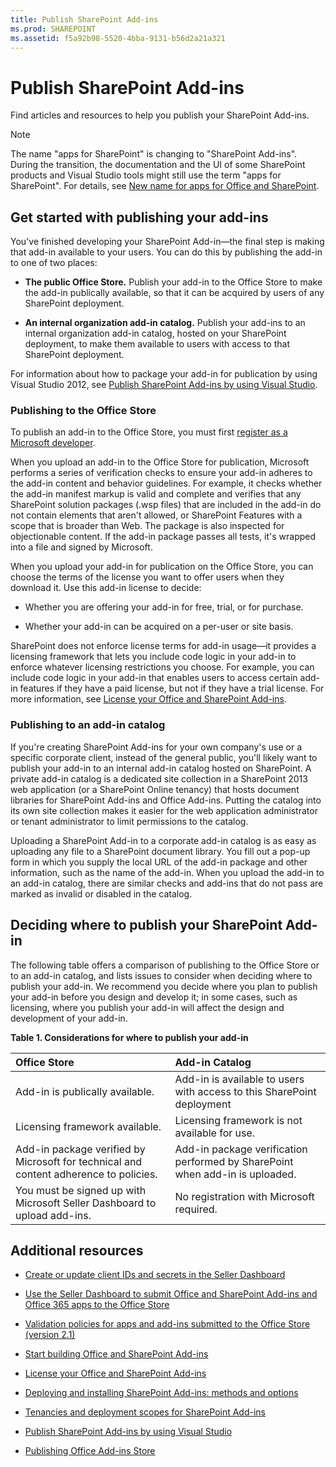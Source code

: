 ```yaml
---
title: Publish SharePoint Add-ins
ms.prod: SHAREPOINT
ms.assetid: f5a92b98-5520-4bba-9131-b56d2a21a321
---
```



# Publish SharePoint Add-ins
Find articles and resources to help you publish your SharePoint Add-ins.
> [!NOTE]
> The name "apps for SharePoint" is changing to "SharePoint Add-ins". During the transition, the documentation and the UI of some SharePoint products and Visual Studio tools might still use the term "apps for SharePoint". For details, see  [New name for apps for Office and SharePoint](new-name-for-apps-for-sharepoint.md#bk_newname). 
  
    
    


## Get started with publishing your add-ins
<a name="bk_gettingstarted"> </a>

You've finished developing your SharePoint Add-in—the final step is making that add-in available to your users. You can do this by publishing the add-in to one of two places:
  
    
    

- **The public Office Store.** Publish your add-in to the Office Store to make the add-in publically available, so that it can be acquired by users of any SharePoint deployment.
    
  
- **An internal organization add-in catalog.** Publish your add-ins to an internal organization add-in catalog, hosted on your SharePoint deployment, to make them available to users with access to that SharePoint deployment.
    
  
For information about how to package your add-in for publication by using Visual Studio 2012, see  [Publish SharePoint Add-ins by using Visual Studio](publish-sharepoint-add-ins-by-using-visual-studio.md).
  
    
    

### Publishing to the Office Store

To publish an add-in to the Office Store, you must first  [register as a Microsoft developer](https://sellerdashboard.microsoft.com/Registration). 
  
    
    
When you upload an add-in to the Office Store for publication, Microsoft performs a series of verification checks to ensure your add-in adheres to the add-in content and behavior guidelines. For example, it checks whether the add-in manifest markup is valid and complete and verifies that any SharePoint solution packages (.wsp files) that are included in the add-in do not contain elements that aren't allowed, or SharePoint Features with a scope that is broader than Web. The package is also inspected for objectionable content. If the add-in package passes all tests, it's wrapped into a file and signed by Microsoft.
  
    
    
When you upload your add-in for publication on the Office Store, you can choose the terms of the license you want to offer users when they download it. Use this add-in license to decide: 
  
    
    

- Whether you are offering your add-in for free, trial, or for purchase.
    
  
- Whether your add-in can be acquired on a per-user or site basis.
    
  
SharePoint does not enforce license terms for add-in usage—it provides a licensing framework that lets you include code logic in your add-in to enforce whatever licensing restrictions you choose. For example, you can include code logic in your add-in that enables users to access certain add-in features if they have a paid license, but not if they have a trial license. For more information, see  [License your Office and SharePoint Add-ins](http://msdn.microsoft.com/library/3e0e8ff6-66d6-44ff-b0c2-59108ebd9181%28Office.15%29.aspx).
  
    
    

### Publishing to an add-in catalog

If you're creating SharePoint Add-ins for your own company's use or a specific corporate client, instead of the general public, you'll likely want to publish your add-in to an internal add-in catalog hosted on SharePoint. A private add-in catalog is a dedicated site collection in a SharePoint 2013 web application (or a SharePoint Online tenancy) that hosts document libraries for SharePoint Add-ins and Office Add-ins. Putting the catalog into its own site collection makes it easier for the web application administrator or tenant administrator to limit permissions to the catalog.
  
    
    
Uploading a SharePoint Add-in to a corporate add-in catalog is as easy as uploading any file to a SharePoint document library. You fill out a pop-up form in which you supply the local URL of the add-in package and other information, such as the name of the add-in. When you upload the add-in to an add-in catalog, there are similar checks and add-ins that do not pass are marked as invalid or disabled in the catalog.
  
    
    

## Deciding where to publish your SharePoint Add-in
<a name="bk_decide"> </a>

The following table offers a comparison of publishing to the Office Store or to an add-in catalog, and lists issues to consider when deciding where to publish your add-in. We recommend you decide where you plan to publish your add-in before you design and develop it; in some cases, such as licensing, where you publish your add-in will affect the design and development of your add-in.
  
    
    

**Table 1. Considerations for where to publish your add-in**


|**Office Store**|**Add-in Catalog**|
|:-----|:-----|
|Add-in is publically available.  <br/> |Add-in is available to users with access to this SharePoint deployment  <br/> |
|Licensing framework available.  <br/> |Licensing framework is not available for use.  <br/> |
|Add-in package verified by Microsoft for technical and content adherence to policies.  <br/> |Add-in package verification performed by SharePoint when add-in is uploaded.  <br/> |
|You must be signed up with Microsoft Seller Dashboard to upload add-ins.  <br/> |No registration with Microsoft required.  <br/> |
   

## Additional resources
<a name="bk_addresources"> </a>


-  [Create or update client IDs and secrets in the Seller Dashboard](http://msdn.microsoft.com/library/f7852781-922f-4499-9dd4-c266907a8c14%28Office.15%29.aspx)
    
  
-  [Use the Seller Dashboard to submit Office and SharePoint Add-ins and Office 365 apps to the Office Store](http://msdn.microsoft.com/library/260ef238-0be4-42d6-ba15-1249a8e2ff12%28Office.15%29.aspx)
    
  
-  [Validation policies for apps and add-ins submitted to the Office Store (version 2.1)](http://msdn.microsoft.com/library/cd90836a-523e-42f5-ab02-5123cdf9fefe%28Office.15%29.aspx)
    
  
-  [Start building Office and SharePoint Add-ins](http://msdn.microsoft.com/library/187f8c8c-1b15-471c-80b5-69a40e67deea.aspx)
    
  
-  [License your Office and SharePoint Add-ins](http://msdn.microsoft.com/library/3e0e8ff6-66d6-44ff-b0c2-59108ebd9181%28Office.15%29.aspx)
    
  
-  [Deploying and installing SharePoint Add-ins: methods and options](deploying-and-installing-sharepoint-add-ins-methods-and-options.md)
    
  
-  [Tenancies and deployment scopes for SharePoint Add-ins](tenancies-and-deployment-scopes-for-sharepoint-add-ins.md)
    
  
-  [Publish SharePoint Add-ins by using Visual Studio](publish-sharepoint-add-ins-by-using-visual-studio.md)
    
  
-  [Publishing Office Add-ins Store](http://social.msdn.microsoft.com/Forums/en-US/officestore)
    
  

